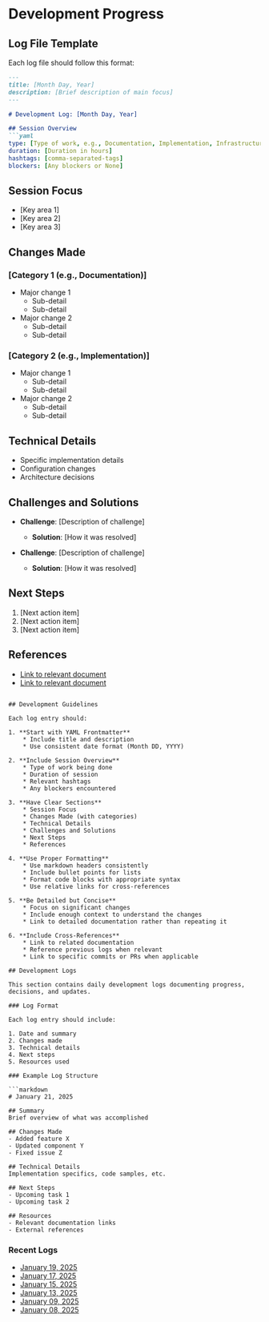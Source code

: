 # Development Progress

## Log File Template

Each log file should follow this format:

```markdown
---
title: [Month Day, Year]
description: [Brief description of main focus]
---

# Development Log: [Month Day, Year]

## Session Overview
```yaml
type: [Type of work, e.g., Documentation, Implementation, Infrastructure]
duration: [Duration in hours]
hashtags: [comma-separated-tags]
blockers: [Any blockers or None]
```

## Session Focus
* [Key area 1]
* [Key area 2]
* [Key area 3]

## Changes Made

### [Category 1 (e.g., Documentation)]
* Major change 1
    * Sub-detail
    * Sub-detail
* Major change 2
    * Sub-detail
    * Sub-detail

### [Category 2 (e.g., Implementation)]
* Major change 1
    * Sub-detail
    * Sub-detail
* Major change 2
    * Sub-detail
    * Sub-detail

## Technical Details
* Specific implementation details
* Configuration changes
* Architecture decisions

## Challenges and Solutions
* **Challenge**: [Description of challenge]
    * **Solution**: [How it was resolved]

* **Challenge**: [Description of challenge]
    * **Solution**: [How it was resolved]

## Next Steps
1. [Next action item]
2. [Next action item]
3. [Next action item]

## References
* [Link to relevant document](../../path/to/document.md)
* [Link to relevant document](../../path/to/document.md)
```

## Development Guidelines

Each log entry should:

1. **Start with YAML Frontmatter**
    * Include title and description
    * Use consistent date format (Month DD, YYYY)

2. **Include Session Overview**
    * Type of work being done
    * Duration of session
    * Relevant hashtags
    * Any blockers encountered

3. **Have Clear Sections**
    * Session Focus
    * Changes Made (with categories)
    * Technical Details
    * Challenges and Solutions
    * Next Steps
    * References

4. **Use Proper Formatting**
    * Use markdown headers consistently
    * Include bullet points for lists
    * Format code blocks with appropriate syntax
    * Use relative links for cross-references

5. **Be Detailed but Concise**
    * Focus on significant changes
    * Include enough context to understand the changes
    * Link to detailed documentation rather than repeating it

6. **Include Cross-References**
    * Link to related documentation
    * Reference previous logs when relevant
    * Link to specific commits or PRs when applicable

## Development Logs

This section contains daily development logs documenting progress, decisions, and updates.

### Log Format

Each log entry should include:

1. Date and summary
2. Changes made
3. Technical details
4. Next steps
5. Resources used

### Example Log Structure

```markdown
# January 21, 2025

## Summary
Brief overview of what was accomplished

## Changes Made
- Added feature X
- Updated component Y
- Fixed issue Z

## Technical Details
Implementation specifics, code samples, etc.

## Next Steps
- Upcoming task 1
- Upcoming task 2

## Resources
- Relevant documentation links
- External references
```

### Recent Logs

- [January 19, 2025](2025-01-19.md)
- [January 17, 2025](2025-01-17.md)
- [January 15, 2025](2025-01-15.md)
- [January 13, 2025](2025-01-13.md)
- [January 09, 2025](2025-01-09.md)
- [January 08, 2025](2025-01-08.md)

